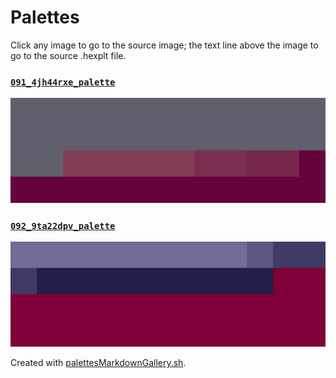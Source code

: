 # Palettes

Click any image to go to the source image; the text line above the image to go to the source .hexplt file.

### [`091_4jh44rxe_palette`](091_4jh44rxe_palette.hexplt)

[ ![091_4jh44rxe_palette.png](091_4jh44rxe_palette.png) ](091_4jh44rxe_palette.png)

### [`092_9ta22dpv_palette`](092_9ta22dpv_palette.hexplt)

[ ![092_9ta22dpv_palette.png](092_9ta22dpv_palette.png) ](092_9ta22dpv_palette.png)

Created with [palettesMarkdownGallery.sh](https://github.com/earthbound19/_ebDev/blob/master/scripts/imgAndVideo/palettesMarkdownGallery.sh).